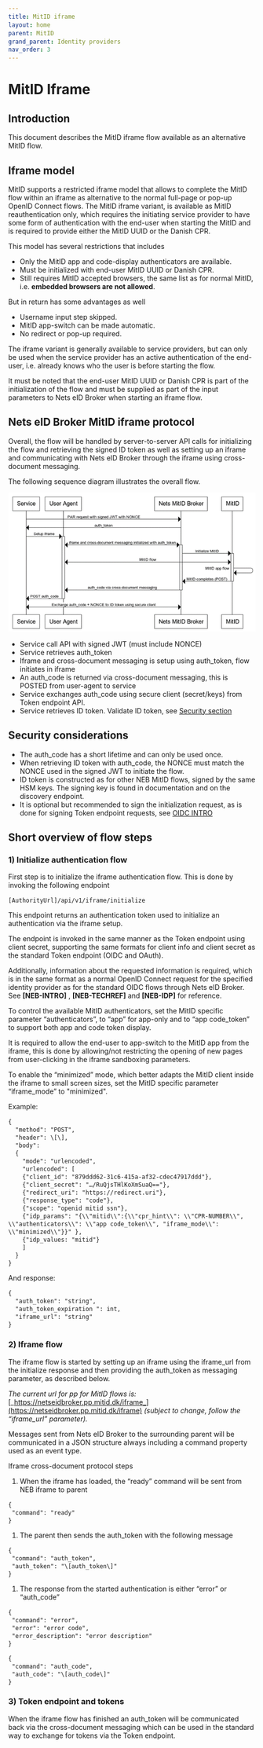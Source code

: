 ```yaml
---
title: MitID iframe
layout: home
parent: MitID
grand_parent: Identity providers
nav_order: 3
---
```


# MitID Iframe

## Introduction

This document describes the MitID iframe flow available as an alternative MitID flow.


## Iframe model

MitID supports a restricted iframe model that allows to complete the MitID flow within an iframe as alternative to the normal full-page or pop-up OpenID Connect flows.
The MitID iframe variant, is available as MitID reauthentication only, which requires the initiating service provider to have some form of authentication with the end-user when starting the MitID and is required to provide either the MitID UUID or the Danish CPR.

This model has several restrictions that includes

- Only the MitID app and code-display authenticators are available.
- Must be initialized with end-user MitID UUID or Danish CPR.
- Still requires MitID accepted browsers, the same list as for normal MitID, i.e. **embedded browsers are not allowed**.

But in return has some advantages as well

- Username input step skipped.
- MitID app-switch can be made automatic.
- No redirect or pop-up required.

The iframe variant is generally available to service providers, but can only be used when the service provider has an active authentication of the end-user, i.e. already knows who the user is before starting the flow.

It must be noted that the end-user MitID UUID or Danish CPR is part of the initialization of the flow and must be supplied as part of the input parameters to Nets eID Broker when starting an iframe flow.

## Nets eID Broker MitID iframe protocol

Overall, the flow will be handled by server-to-server API calls for initializing the flow and retrieving the signed ID token as well as setting up an iframe and communicating with Nets eID Broker through the iframe using cross-document messaging.

The following sequence diagram illustrates the overall flow.

![](images/mitid-iframe.png)

- Service call API with signed JWT (must include NONCE)
- Service retrieves auth_token
- Iframe and cross-document messaging is setup using auth_token, flow initiates in iframe
- An auth_code is returned via cross-document messaging, this is POSTED from user-agent to service
- Service exchanges auth_code using secure client (secret/keys) from Token endpoint API.
- Service retrieves ID token. Validate ID token, see [Security section](https://signaturgruppen-a-s.github.io/signaturgruppen-broker-documentation/tech-security.html)

## Security considerations

- The auth_code has a short lifetime and can only be used once.
- When retrieving ID token with auth_code, the NONCE must match the NONCE used in the signed JWT to initiate the flow.
- ID token is constructed as for other NEB MitID flows, signed by the same HSM keys. The signing key is found in documentation and on the discovery endpoint.
- It is optional but recommended to sign the initialization request, as is done for signing Token endpoint requests, see [OIDC INTRO](https://signaturgruppen-a-s.github.io/signaturgruppen-broker-documentation/openid-intro.html)

## Short overview of flow steps

### 1) Initialize authentication flow

First step is to initialize the iframe authentication flow. This is done by invoking the following endpoint

```
[AuthorityUrl]/api/v1/iframe/initialize
```

This endpoint returns an authentication token used to initialize an authentication via the iframe setup.

The endpoint is invoked in the same manner as the Token endpoint using client secret, supporting the same formats for client info and client secret as the standard Token endpoint (OIDC and OAuth).

Additionally, information about the requested information is required, which is in the same format as a normal OpenID Connect request for the specified identity provider as for the standard OIDC flows through Nets eID Broker. See **\[NEB-INTRO\]** , **\[NEB-TECHREF\]**  and **\[NEB-IDP\]** for reference.

To control the available MitID authenticators, set the MitID specific parameter “authenticators”, to “app” for app-only and to “app code_token” to support both app and code token display.

It is required to allow the end-user to app-switch to the MitID app from the iframe, this is done by allowing/not restricting the opening of new pages from user-clicking in the iframe sandboxing parameters.

To enable the “minimized” mode, which better adapts the MitID client inside the iframe to small screen sizes, set the MitID specific parameter “iframe_mode” to "minimized".

Example:

```
{
  "method": "POST",
  "header": \[\],
  "body":
  {
    "mode": "urlencoded",
    "urlencoded": [
    {"client_id": "879ddd62-31c6-415a-af32-cdec47917ddd"},
    {"client_secret": "…/RuQjsTHlKoXmSuaQ=="},
    {"redirect_uri": "https://redirect.uri"},
    {"response_type": "code"},
    {"scope": "openid mitid ssn"},
    {"idp_params": "{\\"mitid\\":{\\"cpr_hint\\": \\"CPR-NUMBER\\", \\"authenticators\\": \\"app code_token\\", "iframe_mode\\": \\"minimized\\"}}" },
    {"idp_values: "mitid"}
    ]
  }
}
```

And response:

```
{
  "auth_token": "string",
  "auth_token_expiration ": int,
  "iframe_url": "string"
}
```


### 2) Iframe flow

The iframe flow is started by setting up an iframe using the iframe_url from the initialize response and then providing the auth_token as messaging parameter, as described below.

_The current url for pp for MitID flows is:_ [_https://netseidbroker.pp.mitid.dk/iframe_](https://netseidbroker.pp.mitid.dk/iframe) _(subject to change, follow the “iframe_url” parameter)._

Messages sent from Nets eID Broker to the surrounding parent will be communicated in a JSON structure always including a command property used as an event type.

Iframe cross-document protocol steps

1. When the iframe has loaded, the “ready” command will be sent from NEB iframe to parent

```
{
 "command": "ready"
}
```


1. The parent then sends the auth_token with the following message

```
{
 "command": "auth_token",
 "auth_token": "\[auth_token\]"
}
```


1. The response from the started authentication is either “error” or “auth_code”

```
{
 "command": "error",
 "error": "error code",
 "error_description": "error description"
}
```

```
{
 "command": "auth_code",
 "auth_code": "\[auth_code\]"
}
```


### 3) Token endpoint and tokens

When the iframe flow has finished an auth_token will be communicated back via the cross-document messaging which can be used in the standard way to exchange for tokens via the Token endpoint.

